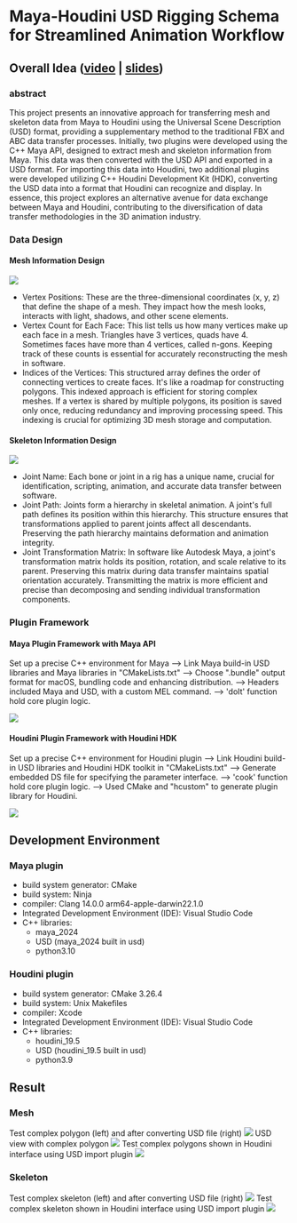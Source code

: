 # Maya-Houdini USD Rigging Schema for Streamlined Animation Workflow

## Overall Idea ([video](https://vimeo.com/853499503?share=copy) | [slides](https://docs.google.com/presentation/d/1HbZs91eBLlVimX6NNoi3AXVpUG3HCXbR/edit?usp=drive_link&ouid=113134558061279493417&rtpof=true&sd=true))
### abstract
This project presents an innovative approach for transferring mesh and skeleton data from Maya to Houdini using the Universal Scene Description (USD) format, providing a supplementary method to the traditional FBX and ABC data transfer processes. Initially, two plugins were developed using the C++ Maya API, designed to extract mesh and skeleton information from Maya. This data was then converted with the USD API and exported in a USD format. For importing this data into Houdini, two additional plugins were developed utilizing C++ Houdini Development Kit (HDK), converting the USD data into a format that Houdini can recognize and display. In essence, this project explores an alternative avenue for data exchange between Maya and Houdini, contributing to the diversification of data transfer methodologies in the 3D animation industry.

### Data Design
#### Mesh Information Design
![](./image/1.png)
- Vertex Positions: These are the three-dimensional coordinates (x, y, z) that define the shape of a mesh. They impact how the mesh looks, interacts with light, shadows, and other scene elements.
- Vertex Count for Each Face: This list tells us how many vertices make up each face in a mesh. Triangles have 3 vertices, quads have 4. Sometimes faces have more than 4 vertices, called n-gons. Keeping track of these counts is essential for accurately reconstructing the mesh in software.
- Indices of the Vertices: This structured array defines the order of connecting vertices to create faces. It's like a roadmap for constructing polygons. This indexed approach is efficient for storing complex meshes. If a vertex is shared by multiple polygons, its position is saved only once, reducing redundancy and improving processing speed. This indexing is crucial for optimizing 3D mesh storage and computation.

#### Skeleton Information Design
![](./image/2.png)
- Joint Name: Each bone or joint in a rig has a unique name, crucial for identification, scripting, animation, and accurate data transfer between software.
- Joint Path: Joints form a hierarchy in skeletal animation. A joint's full path defines its position within this hierarchy. This structure ensures that transformations applied to parent joints affect all descendants. Preserving the path hierarchy maintains deformation and animation integrity.
- Joint Transformation Matrix: In software like Autodesk Maya, a joint's transformation matrix holds its position, rotation, and scale relative to its parent. Preserving this matrix during data transfer maintains spatial orientation accurately. Transmitting the matrix is more efficient and precise than decomposing and sending individual transformation components.

### Plugin Framework
#### Maya Plugin Framework with Maya API
Set up a precise C++ environment for Maya --> Link Maya build-in USD libraries and Maya libraries in "CMakeLists.txt" --> Choose ".bundle" output format for macOS, bundling code and enhancing distribution. --> Headers included Maya and USD, with a custom MEL command. --> 'doIt' function hold core plugin logic.

![](./image/Maya%20Plugin.png)

#### Houdini Plugin Framework with Houdini HDK
Set up a precise C++ environment for Houdini plugin --> Link Houdini build-in USD libraries and Houdini HDK toolkit in "CMakeLists.txt" --> Generate embedded DS file for specifying the parameter interface. --> 'cook' function hold core plugin logic. --> Used CMake and "hcustom" to generate plugin library for Houdini.

![](./image/3.png)

## Development Environment
### Maya plugin 

- build system generator: CMake
- build system: Ninja
- compiler: Clang 14.0.0 arm64-apple-darwin22.1.0
- Integrated Development Environment (IDE): Visual Studio Code
- C++ libraries:
  - maya_2024
  - USD (maya_2024 built in usd)
  - python3.10

### Houdini plugin

- build system generator: CMake 3.26.4
- build system: Unix Makefiles
- compiler: Xcode
- Integrated Development Environment (IDE): Visual Studio Code
- C++ libraries:
  - houdini_19.5
  - USD (houdini_19.5 built in usd)
  - python3.9

## Result
### Mesh
Test complex polygon (left) and after converting USD file (right)
![](./image/02.jpg)
USD view with complex polygon
![](./image/03.jpg)
Test complex polygons shown in Houdini interface using USD import plugin 
![](./image/H02.jpg)
### Skeleton
Test complex skeleton (left) and after converting USD file (right)
![](./image/S06.jpg)
Test complex skeleton shown in Houdini interface using USD import plugin
![](./image/newS01.jpg)
